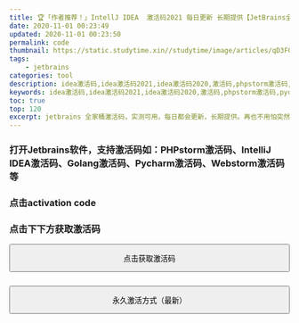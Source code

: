 ```yaml
---
title: 🏆「作者推荐！」IntellJ IDEA  激活码2021 每日更新 长期提供【JetBrains全家桶】
date: 2020-11-01 00:23:49
updated: 2020-11-01 00:23:50
permalink: code
thumbnail: https://static.studytime.xin//studytime/image/articles/qD3FGq.jpg
tags: 
    - jetbrains
categories: tool
description: idea激活码,idea激活码2021,idea激活码2020,激活码,phpstorm激活码,pycharm激活码,IntelliJ激活码,golang激活码,IDEA 注册码,IDEA 注册机,PyCharm 注册码,pycharm激活码2020,pycharm激活码2021,WebStorm 注册码,webstorm激活码2020,webstorm激活码2021
keywords: idea激活码,idea激活码2021,idea激活码2020,激活码,phpstorm激活码,pycharm激活码,IntelliJ激活码,golang激活码,IDEA 注册码,IDEA 注册机,PyCharm 注册码,pycharm激活码2020,pycharm激活码2021,WebStorm 注册码,webstorm激活码2020,webstorm激活码2021
toc: true
top: 120
excerpt: jetbrains 全家桶激活码，实测可用，每日都会更新，长期提供。再也不用怕突然激活码失效的尴尬了。                      
---
```



<style type="text/css">
    .modal-open {
    overflow: hidden
}

.modal {
    position: fixed;
    top: 0;
    right: 0;
    bottom: 0;
    left: 0;
    z-index: 1050;
    display: none;
    overflow: hidden;
    -webkit-overflow-scrolling: touch;
    outline: 0
}

.modal.fade .modal-dialog {
    -webkit-transform: translate(0, -25%);
    -ms-transform: translate(0, -25%);
    -o-transform: translate(0, -25%);
    transform: translate(0, -25%);
    -webkit-transition: -webkit-transform 0.3s ease-out;
    -o-transition: -o-transform 0.3s ease-out;
    transition: transform 0.3s ease-out
}

.modal.in .modal-dialog {
    -webkit-transform: translate(0, 0);
    -ms-transform: translate(0, 0);
    -o-transform: translate(0, 0);
    transform: translate(0, 0)
}

.modal-open .modal {
    overflow-x: hidden;
    overflow-y: auto
}

.modal-dialog {
    position: relative;
    width: auto;
    margin: 10px
}

.modal-content {
    position: relative;
    background-color: #fff;
    -webkit-background-clip: padding-box;
    background-clip: padding-box;
    border: 1px solid #999;
    border: 1px solid rgba(0,0,0,0.2);
    border-radius: 6px;
    -webkit-box-shadow: 0 3px 9px rgba(0,0,0,0.5);
    box-shadow: 0 3px 9px rgba(0,0,0,0.5);
    outline: 0
}

.modal-backdrop {
    position: fixed;
    top: 0;
    right: 0;
    bottom: 0;
    left: 0;
    z-index: 1040;
    background-color: #000
}

.modal-backdrop.fade {
    filter: alpha(opacity=0);
    opacity: 0
}

.modal-backdrop.in {
    filter: alpha(opacity=50);
    opacity: .5
}

.modal-header {
    padding: 15px;
    border-bottom: 1px solid #e5e5e5
}

.modal-header .close {
    margin-top: -2px
}

.modal-title {
    margin: 0;
    line-height: 1.42857143
}

.modal-body {
    position: relative;
    padding: 15px
}

.modal-footer {
    padding: 15px;
    text-align: right;
    border-top: 1px solid #e5e5e5
}

.modal-footer .btn+.btn {
    margin-bottom: 0;
    margin-left: 5px
}

.modal-footer .btn-group .btn+.btn {
    margin-left: -1px
}

.modal-footer .btn-block+.btn-block {
    margin-left: 0
}

.modal-scrollbar-measure {
    position: absolute;
    top: -9999px;
    width: 50px;
    height: 50px;
    overflow: scroll
}

@media (min-width: 768px) {
    .modal-dialog {
        width:600px;
        margin: 30px auto
    }

    .modal-content {
        -webkit-box-shadow: 0 5px 15px rgba(0,0,0,0.5);
        box-shadow: 0 5px 15px rgba(0,0,0,0.5)
    }

    .modal-sm {
        width: 300px
    }
}

@media (min-width: 992px) {
    .modal-lg {
        width:900px
    }
}

.clearfix:before,.clearfix:after,.form-horizontal .form-group:before,.form-horizontal .form-group:after,.modal-header:before,.modal-header:after,.modal-footer:before,.modal-footer:after {
    display: table;
    content: " "
}

.clearfix:after,.form-horizontal .form-group:after,.modal-header:after,.modal-footer:after {
    clear: both
}
</style>


### 打开Jetbrains软件，支持激活码如：PHPstorm激活码、IntelliJ IDEA激活码、Golang激活码、Pycharm激活码、Webstorm激活码等

### 点击activation code

### 点击下下方获取激活码

<!-- 按钮触发模态框 -->
<button class="button is-info" data-toggle="modal" data-target="#myModal" style="width: 100%;height: 50px;">
	点击获取激活码
</button>

<button class="button is-info" data-toggle="modal" data-target="#myCodeModal" style="width: 100%;height: 50px;margin-top: 25px;">
	永久激活方式（最新）
</button>

<!-- 模态框（Modal） -->
<div class="modal fade" id="myModal" tabindex="-1" role="dialog" aria-labelledby="myModalLabel" aria-hidden="true">
	<div class="modal-dialog">
		<div class="modal-content">
			<div class="modal-header">
				<h4 class="modal-title" id="myModalLabel">
					激活码
				</h4>
			</div>
			<div class="modal-body">
			    <img src="https://static.studytime.xin//studytime/image/articles/rR0UDK.jpg" style="margin-left:25%;width: 40%;height: 40%;margin-bottom:15px;" />
			    <ol>
			        <li>本激活码会持续不断更新</li>
			        <li>失效请留言，作者会进行更新，若等不及更新，可选择获取永久激活方式</li>
			    </ol>
				<input type="password" class="form-control" id="inputPassword" placeholder="请输入密码" style="width: 100%;text-align: center">
				 <figure class="highlight shell code_input" style="display:none">
				 <table>
                 <tr class="jetbrains-code">
                     <td class="gutter"><pre><span class="line">1</span><br></pre></td>
                  </tr>
                  </table>
                 </figure>
				 <td class="code jetbrains-code"></td>
			</div>
			<p style="text-align: center;color: red">提交获取激活码时，会有延迟，请不要关闭窗口</p>
			<div class="modal-footer">
				<button type="button" class="button is-clearfix" data-dismiss="modal">关闭
				</button>
				<button type="button" class="button is-success" data-dismiss="submit-modal" onclick="show_active()">
					提交
				</button>
			</div>
		</div><!-- /.modal-content -->
	</div><!-- /.modal -->
</div>


<!-- 模态框（Modal） -->
<div class="modal fade" id="myCodeModal" tabindex="-1" role="dialog" aria-labelledby="myCodeModalLabel" aria-hidden="true">
	<div class="modal-dialog">
		<div class="modal-content">
			<div class="modal-header">
				<h4 class="modal-title" id="myCodeModalLabel">
					永久激活方式
				</h4>
			</div>
			<div class="modal-code-body">
			    <img src="https://static.studytime.xin//studytime/image/articles/gdvrpv.jpg" style="margin-left:25%;width: 40%;height: 40%;margin-bottom:15px;" />
			</div>
			<div class="modal-footer">
				<button type="button" class="button is-clearfix" data-dismiss="modal">关闭</button>
			</div>
		</div><!-- /.modal-content -->
	</div><!-- /.modal -->
</div>


<script>
   function show_active() {
           var passwd = $.trim($('#inputPassword').val());
           if(!passwd)
           {
               alert('密码不能为空！');
               return false;
           }
            $.ajax({
                     async : true,
                     type:"get",
                     url:"https://api.studytime.xin/activationCode?passwd=" + passwd,
                     data:{},
                     dataType:"json",
                     success:function (e) {
                         if (e.status == 0) {
                            alert( e.message);
                            return false;
                         }else {
                            $('.jetbrains-code').append( "<td class=code><pre><span class=line>" +e.data+"</span><br></pre></td>");
                            $('.code_input').show();
                         }
                     },
                     error:function (e) {
                        alert( e.message);
                        return false;
                     }
            });
   }
</script>








